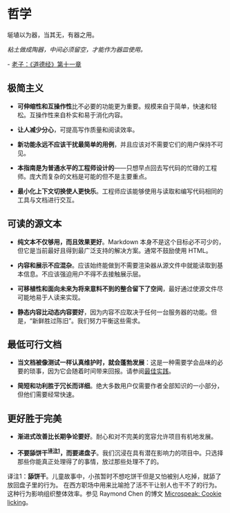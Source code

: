 # 哲学

埏埴以为器，当其无，有器之用。

*粘土做成陶器，中间必须留空，才能作为器皿使用。*

\- [老子：《道德经》第十一章](http://ctext.org/dictionary.pl?if=en&id=11602)

## 极简主义

* **可伸缩性和互操作性**比不必要的功能更为重要。规模来自于简单，快速和轻松。互操作性来自朴实和易于消化内容。

* **让人减少分心**，可提高写作质量和阅读效率。

* **新功能永远不应该干扰最简单的用例**，并且应该对不需要它们的用户保持不可见。

* **本指南是为普通水平的工程师设计的**——只想早点回去写代码的忙碌的工程师。庞大而复杂的文档是可能的但不是主要重点。

* **最小化上下文切换使人更快乐**。工程师应该能够使用与读取和编写代码相同的工具与文档进行交互。

## 可读的源文本

* **纯文本不仅够用，而且效果更好**。Markdown 本身不是这个目标必不可少的，但它是当前最好且得到最广泛支持的解决方案。通常不鼓励使用 HTML。

* **内容和展示不应混杂**。应该始终能做到不需要渲染器从源文件中就能读取到基本信息。不应该强迫用户不得不去接触展示层。

* **可移植性和面向未来为将来意料不到的整合留下了空间**，最好通过使源文件尽可能地易于人读来实现。

* **静态内容比动态内容要好**，因为内容不应取决于任何一台服务器的功能。但是，“新鲜胜过陈旧”。我们努力平衡这些需求。

## 最低可行文档
* **当文档被像测试一样认真维护时，就会蓬勃发展**：这是一种需要学会品味的必要的琐事，因为它会随着时间带来回报。请参阅[最佳实践](best_practices.md)。

* **简短和功利胜于冗长而详细**。绝大多数用户仅需要作者全部知识的一小部分，但他们需要经常快速。

## 更好胜于完美

* **渐进式改善比长期争论要好**。耐心和对不完美的宽容允许项目有机地发展。

* **不要舔饼干<sup>[译注1](#footnote1)</sup>，而要递盘子**。我们沉浸在具有潜在影响力的项目中。只选择那些你能真正处理得了的事情，放过那些处理不了的。

<a name="footnote1">译注1</a>：**舔饼干**。儿童故事中，小孩暂时不想吃饼干但是又怕被别人吃掉，就舔了放回盘子里的行为。
在西方职场中用来比喻抢了活不干让别人也干不了的行为。这种行为影响组织整体效率。参见 Raymond Chen 的博文
[Microspeak: Cookie licking](https://devblogs.microsoft.com/oldnewthing/20091201-00/?p=15843)。
  
